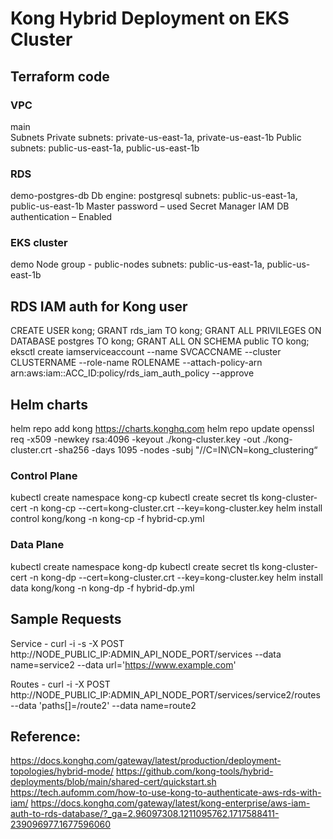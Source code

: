 # Kong Hybrid Deployment on EKS Cluster
## Terraform code
### VPC 
  main      
  Subnets 
  Private subnets: private-us-east-1a, private-us-east-1b
  Public subnets: public-us-east-1a, public-us-east-1b

### RDS
  demo-postgres-db
  Db engine: postgresql
  subnets: public-us-east-1a, public-us-east-1b
  Master password – used Secret Manager
  IAM DB authentication – Enabled

### EKS cluster
  demo
  Node group - public-nodes
  subnets: public-us-east-1a, public-us-east-1b

## RDS IAM auth for Kong user
CREATE USER kong;
GRANT rds_iam TO kong;
GRANT ALL PRIVILEGES ON DATABASE postgres TO kong;
GRANT ALL ON SCHEMA public TO kong;
eksctl create iamserviceaccount --name SVCACCNAME --cluster CLUSTERNAME --role-name ROLENAME --attach-policy-arn arn:aws:iam::ACC_ID:policy/rds_iam_auth_policy --approve

## Helm charts
helm repo add kong https://charts.konghq.com
helm repo update
openssl req -x509 -newkey rsa:4096 -keyout ./kong-cluster.key -out ./kong-cluster.crt -sha256 -days 1095 -nodes -subj "//C=IN\CN=kong_clustering“
### Control Plane
  kubectl create namespace kong-cp
  kubectl create secret tls kong-cluster-cert -n kong-cp --cert=kong-cluster.crt --key=kong-cluster.key
  helm install control kong/kong -n kong-cp -f hybrid-cp.yml 
### Data Plane
  kubectl create namespace kong-dp
  kubectl create secret tls kong-cluster-cert -n kong-dp --cert=kong-cluster.crt --key=kong-cluster.key
  helm install data kong/kong -n kong-dp -f hybrid-dp.yml

## Sample Requests
Service - curl -i -s -X POST http://NODE_PUBLIC_IP:ADMIN_API_NODE_PORT/services --data name=service2 --data url='https://www.example.com'

Routes - curl -i -X POST http://NODE_PUBLIC_IP:ADMIN_API_NODE_PORT/services/service2/routes  --data 'paths[]=/route2' --data name=route2

## Reference: 
https://docs.konghq.com/gateway/latest/production/deployment-topologies/hybrid-mode/
https://github.com/kong-tools/hybrid-deployments/blob/main/shared-cert/quickstart.sh
https://tech.aufomm.com/how-to-use-kong-to-authenticate-aws-rds-with-iam/
https://docs.konghq.com/gateway/latest/kong-enterprise/aws-iam-auth-to-rds-database/?_ga=2.96097308.1211095762.1717588411-239096977.1677596060